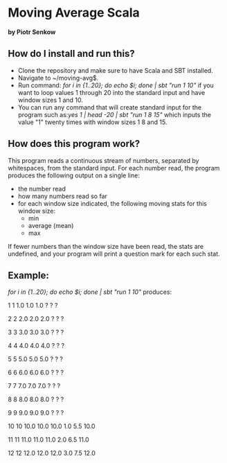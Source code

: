 

# Moving Average Scala 
**by Piotr Senkow**

## How do I install and run this?

* Clone the repository and make sure to have Scala and SBT installed.  
* Navigate to ~/moving-avg$. 
* Run command: _for i in {1..20}; do echo $i; done | sbt "run 1 10"_ if you want to loop values 1 through 20 into the standard input and have window sizes 1 and 10.
* You can run any command that will create standard input for the program such as:_yes 1 | head -20 | sbt "run 1 8 15"_ which inputs the value "1" twenty times with window sizes 1 8 and 15. 

## How does this program work?

This program reads a continuous stream of numbers, separated by whitespaces, from the standard input. For each number read, the program produces the following output on a single line:

* the number read
* how many numbers read so far
* for each window size indicated, the following moving stats for this window size:
   * min
   * average (mean)
   * max

If fewer numbers than the window size have been read, the stats are undefined, and your program will print a question mark for each such stat.

## Example:
_for i in {1..20}; do echo $i; done | sbt "run 1 10"_ produces:

1 1 1.0 1.0 1.0 ? ? ?

2 2 2.0 2.0 2.0 ? ? ?

3 3 3.0 3.0 3.0 ? ? ?

4 4 4.0 4.0 4.0 ? ? ?

5 5 5.0 5.0 5.0 ? ? ?

6 6 6.0 6.0 6.0 ? ? ?

7 7 7.0 7.0 7.0 ? ? ?

8 8 8.0 8.0 8.0 ? ? ?

9 9 9.0 9.0 9.0 ? ? ?

10 10 10.0 10.0 10.0 1.0 5.5 10.0

11 11 11.0 11.0 11.0 2.0 6.5 11.0

12 12 12.0 12.0 12.0 3.0 7.5 12.0


